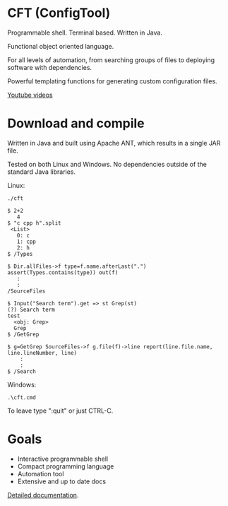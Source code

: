 

# CFT (ConfigTool)

Programmable shell. Terminal based. Written in Java.

Functional object oriented language. 

For all levels of automation, from searching groups of files to deploying software with dependencies.

Powerful templating functions for generating custom configuration files.


[Youtube videos](https://www.youtube.com/channel/UCT2V2_xjtUVzISdT0YjwZ_Q)


# Download and compile

Written in Java and built using Apache ANT, which results in a single JAR file. 

Tested on both Linux and Windows. No dependencies outside of the standard Java libraries.


Linux: 

```
./cft

$ 2+2
   4
$ "c cpp h".split
 <List>
   0: c
   1: cpp
   2: h
$ /Types

$ Dir.allFiles->f type=f.name.afterLast(".") assert(Types.contains(type)) out(f)
   :
   :
/SourceFiles

$ Input("Search term").get => st Grep(st)
(?) Search term
test
  <obj: Grep>
  Grep
$ /GetGrep

$ g=GetGrep SourceFiles->f g.file(f)->line report(line.file.name, line.lineNumber, line)
    :
    :
$ /Search

```

Windows:

```
.\cft.cmd
```

To leave type ":quit" or just CTRL-C.



# Goals

- Interactive programmable shell
- Compact programming language
- Automation tool
- Extensive and up to date docs


[Detailed documentation](doc/Doc.md).

